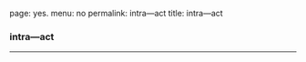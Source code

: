 page: yes. 
menu: no
permalink: intra—act
title: intra—act

### intra—act

<script src="https://unpkg.com/import-doc/dist/import-doc/import-doc.js"></script><import-doc src="https://api.importdoc.com/document?id=yi7LvTPjMi9aHZNAI7xT"></import-doc>



------

<small>

<script src="https://unpkg.com/import-doc/dist/import-doc/import-doc.js"></script><import-doc src="https://api.importdoc.com/document?id=EnT0YQgbHyhq9SNJCbxW"></import-doc>

</small>